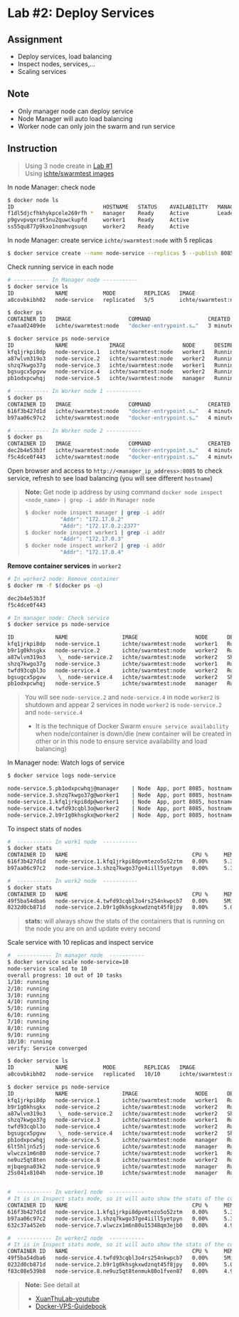 # Lab #2: Deploy Services

## Assignment

-  Deploy services, load balancing
-  Inspect nodes, services,...
-  Scaling services

## Note

-  Only manager node can deploy service
-  Node Manager will auto load balancing
-  Worker node can only join the swarm and run service

## Instruction

> Using 3 node create in [Lab #1](../Lab%20%231%3A%20Init%20and%20Manage%20Docker%20Swarm/)  
>  Using [ichte/swarmtest images](https://hub.docker.com/r/ichte/swarmtest/tags)

In node Manager: check node

```sh
$ docker node ls
ID                            HOSTNAME   STATUS    AVAILABILITY   MANAGER STATUS   ENGINE VERSION
f1dl5djcfhkhykpcele269rfh *   manager    Ready     Active         Leader           24.0.2
p9gvvpvqxrat5nu2quwckupfd     worker1    Ready     Active                          24.0.2
ss55qu877p9kxo1nomhvgsuqn     worker2    Ready     Active                          24.0.2
```

In node Manager: create service `ichte/swarmtest:node` with 5 replicas

```sh
$ docker service create --name node-service --replicas 5 --publish 8085:8085 ichte/swarmtest:node
```

Check running service in each node

```sh
# ----------- In Manager node -----------
$ docker service ls
ID             NAME           MODE         REPLICAS   IMAGE                  PORTS
a8covbkibh02   node-service   replicated   5/5        ichte/swarmtest:node   *:8085->8085/tcp

$ docker ps
CONTAINER ID   IMAGE                  COMMAND                  CREATED         STATUS         PORTS      NAMES
e7aaa02409de   ichte/swarmtest:node   "docker-entrypoint.s…"   3 minutes ago   Up 3 minutes   8085/tcp   node-service.5.pb1odxpcwhqj2zrkbg87p4cf2

$ docker service ps node-service
ID             NAME             IMAGE                  NODE      DESIRED STATE   CURRENT STATE           ERROR     PORTS
kfq1jrkpi8dp   node-service.1   ichte/swarmtest:node   worker1   Running         Running 5 minutes ago
a87wlvm319o3   node-service.2   ichte/swarmtest:node   worker2   Running         Running 5 minutes ago
shzq7kwgo37g   node-service.3   ichte/swarmtest:node   worker1   Running         Running 5 minutes ago
bgsugcx5pgvw   node-service.4   ichte/swarmtest:node   worker2   Running         Running 5 minutes ago
pb1odxpcwhqj   node-service.5   ichte/swarmtest:node   manager   Running         Running 5 minutes ago

# ----------- In Worker node 1 -----------
$ docker ps
CONTAINER ID   IMAGE                  COMMAND                  CREATED         STATUS         PORTS      NAMES
616f3b427d1d   ichte/swarmtest:node   "docker-entrypoint.s…"   4 minutes ago   Up 4 minutes   8085/tcp   node-service.1.kfq1jrkpi8dpvmtezo5o52ztm
b97aa06c97c2   ichte/swarmtest:node   "docker-entrypoint.s…"   4 minutes ago   Up 4 minutes   8085/tcp   node-service.3.shzq7kwgo37ge4iill5yetpyn

# ----------- In Worker node 2 -----------
$ docker ps
CONTAINER ID   IMAGE                  COMMAND                  CREATED         STATUS         PORTS      NAMES
dec2b4e53b3f   ichte/swarmtest:node   "docker-entrypoint.s…"   4 minutes ago   Up 4 minutes   8085/tcp   node-service.4.bgsugcx5pgvwxd1pehy9tsqxv
f5c4dce0f443   ichte/swarmtest:node   "docker-entrypoint.s…"   4 minutes ago   Up 4 minutes   8085/tcp   node-service.2.a87wlvm319o3mqk7clz1hnikf
```

Open browser and access to `http://<manager_ip_address>:8085` to check service, refresh to see load balancing (you will see different `hostname`)

> **Note:** Get node ip address by using command `docker node inspect <node_name> | grep -i addr` in `Manager node`
>
> ```sh
> $ docker node inspect manager | grep -i addr
>            "Addr": "172.17.0.2"
>            "Addr": "172.17.0.2:2377"
> $ docker node inspect worker1 | grep -i addr
>            "Addr": "172.17.0.3"
> $ docker node inspect worker2 | grep -i addr
>            "Addr": "172.17.0.4"
> ```

**Remove container services** in `worker2`

```sh
# In worker2 node: Remove container
$ docker rm -f $(docker ps -q)

dec2b4e53b3f
f5c4dce0f443

# In manager node: Check service
$ docker service ps node-service

ID             NAME                 IMAGE                  NODE      DESIRED STATE   CURRENT STATE            ERROR                         PORTS
kfq1jrkpi8dp   node-service.1       ichte/swarmtest:node   worker1   Running         Running 14 minutes ago
b9r1g0khsgkx   node-service.2       ichte/swarmtest:node   worker2   Running         Running 48 seconds ago
a87wlvm319o3    \_ node-service.2   ichte/swarmtest:node   worker2   Shutdown        Failed 54 seconds ago    "task: non-zero exit (137)"
shzq7kwgo37g   node-service.3       ichte/swarmtest:node   worker1   Running         Running 14 minutes ago
twfd93cqbl3o   node-service.4       ichte/swarmtest:node   worker2   Running         Running 48 seconds ago
bgsugcx5pgvw    \_ node-service.4   ichte/swarmtest:node   worker2   Shutdown        Failed 54 seconds ago    "task: non-zero exit (137)"
pb1odxpcwhqj   node-service.5       ichte/swarmtest:node   manager   Running         Running 13 minutes ago
```

> You will see `node-service.2` and `node-service.4` in node `worker2` is shutdown and appear 2 services in node `worker2` is `node-service.2` and `node-service.4`
>
> -  It is the technique of Docker Swarm `ensure service availability` when node/container is down/die (new container will be created in other or in this node to ensure service availability and load balancing)

In Manager node: Watch logs of service

```sh
$ docker service logs node-service

node-service.5.pb1odxpcwhqj@manager    | Node  App, port 8085, hostname=e7aaa02409de
node-service.3.shzq7kwgo37g@worker1    | Node  App, port 8085, hostname=b97aa06c97c2
node-service.1.kfq1jrkpi8dp@worker1    | Node  App, port 8085, hostname=616f3b427d1d
node-service.4.twfd93cqbl3o@worker2    | Node  App, port 8085, hostname=49f5ba54dba6
node-service.2.b9r1g0khsgkx@worker2    | Node  App, port 8085, hostname=0232d0cb871d
```

To inspect stats of nodes

```sh
#  ----------- In work1 node  -----------
$ docker stats
CONTAINER ID   NAME                                       CPU %     MEM USAGE / LIMIT     MEM %     NET I/O         BLOCK I/O   PIDS
616f3b427d1d   node-service.1.kfq1jrkpi8dpvmtezo5o52ztm   0.00%     5.332MiB / 15.46GiB   0.03%     1.52kB / 894B   0B / 0B     7
b97aa06c97c2   node-service.3.shzq7kwgo37ge4iill5yetpyn   0.00%     5.344MiB / 15.46GiB   0.03%     1.56kB / 936B   0B / 0B     7

#  ----------- In work2 node  -----------
$ docker stats
CONTAINER ID   NAME                                       CPU %     MEM USAGE / LIMIT     MEM %     NET I/O   BLOCK I/O   PIDS
49f5ba54dba6   node-service.4.twfd93cqbl3o4rs254nkwpcb7   0.00%     5MiB / 15.46GiB       0.03%     0B / 0B   0B / 0B     7
0232d0cb871d   node-service.2.b9r1g0khsgkxwdznqt45f8jpy   0.00%     5.004MiB / 15.46GiB   0.03%     0B / 0B   0B / 0B     7
```

> **stats:** will always show the stats of the containers that is running on the node you are on and update every second

Scale service with 10 replicas and inspect service

```sh
#  ----------- In manager node  -----------
$ docker service scale node-service=10
node-service scaled to 10
overall progress: 10 out of 10 tasks
1/10: running
2/10: running
3/10: running
4/10: running
5/10: running
6/10: running
7/10: running
8/10: running
9/10: running
10/10: running
verify: Service converged

$ docker service ls
ID             NAME           MODE         REPLICAS   IMAGE                  PORTS
a8covbkibh02   node-service   replicated   10/10      ichte/swarmtest:node   *:8085->8085/tcp

$ docker service ps node-service
ID             NAME                 IMAGE                  NODE      DESIRED STATE   CURRENT STATE                ERROR                         PORTS
kfq1jrkpi8dp   node-service.1       ichte/swarmtest:node   worker1   Running         Running 35 minutes ago
b9r1g0khsgkx   node-service.2       ichte/swarmtest:node   worker2   Running         Running 21 minutes ago
a87wlvm319o3    \_ node-service.2   ichte/swarmtest:node   worker2   Shutdown        Failed 21 minutes ago        "task: non-zero exit (137)"
shzq7kwgo37g   node-service.3       ichte/swarmtest:node   worker1   Running         Running 35 minutes ago
twfd93cqbl3o   node-service.4       ichte/swarmtest:node   worker2   Running         Running 21 minutes ago
bgsugcx5pgvw    \_ node-service.4   ichte/swarmtest:node   worker2   Shutdown        Failed 21 minutes ago        "task: non-zero exit (137)"
pb1odxpcwhqj   node-service.5       ichte/swarmtest:node   manager   Running         Running 34 minutes ago
6lt5hljn5z5j   node-service.6       ichte/swarmtest:node   manager   Running         Running about a minute ago
wlwczx1m6n80   node-service.7       ichte/swarmtest:node   worker1   Running         Running about a minute ago
ne9uz5qt8ten   node-service.8       ichte/swarmtest:node   worker2   Running         Running about a minute ago
mjbqegna03k2   node-service.9       ichte/swarmtest:node   manager   Running         Running about a minute ago
25s041x8104h   node-service.10      ichte/swarmtest:node   manager   Running         Running about a minute ago


#  ----------- In worker1 node  -----------
# It is in Inspect stats mode, so it will auto show the stats of the containers that is running on the node
CONTAINER ID   NAME                                       CPU %     MEM USAGE / LIMIT     MEM %     NET I/O         BLOCK I/O   PIDS
616f3b427d1d   node-service.1.kfq1jrkpi8dpvmtezo5o52ztm   0.00%     5.332MiB / 15.46GiB   0.03%     1.52kB / 894B   0B / 0B     7
b97aa06c97c2   node-service.3.shzq7kwgo37ge4iill5yetpyn   0.00%     5.344MiB / 15.46GiB   0.03%     1.56kB / 936B   0B / 0B     7
632c37a452eb   node-service.7.wlwczx1m6n80u15348qm3ejb0   0.00%     4.996MiB / 15.46GiB   0.03%     0B / 0B         0B / 0B     7

#  ----------- In worker2 node  -----------
# It is in Inspect stats mode, so it will auto show the stats of the containers that is running on the node
CONTAINER ID   NAME                                       CPU %     MEM USAGE / LIMIT     MEM %     NET I/O   BLOCK I/O   PIDS
49f5ba54dba6   node-service.4.twfd93cqbl3o4rs254nkwpcb7   0.00%     5MiB / 15.46GiB       0.03%     0B / 0B   0B / 0B     7
0232d0cb871d   node-service.2.b9r1g0khsgkxwdznqt45f8jpy   0.00%     5.004MiB / 15.46GiB   0.03%     0B / 0B   0B / 0B     7
f83c08e539b8   node-service.8.ne9uz5qt8tenmuk80o1fven87   0.00%     4.996MiB / 15.46GiB   0.03%     0B / 0B   0B / 0B     7
```

> **Note:** See detail at
>
> -  [XuanThuLab-youtube](https://www.youtube.com/watch?v=QcURXYCZSuY&list=LL&index=4&t=1082s&ab_channel=XuanThuLab)
> -  [Docker-VPS-Guidebook](https://github.com/QuanBlue/Docker-VPS-Guidebook)

